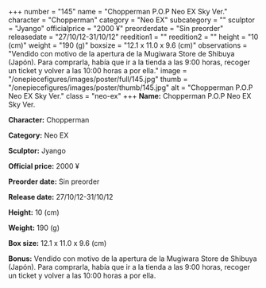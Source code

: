 +++
number = "145"
name = "Chopperman P.O.P Neo EX Sky Ver."
character = "Chopperman"
category = "Neo EX"
subcategory = ""
sculptor = "Jyango"
officialprice = "2000 ¥"
preorderdate = "Sin preorder"
releasedate = "27/10/12-31/10/12"
reedition1 = ""
reedition2 = ""
height = "10 (cm)"
weight = "190 (g)"
boxsize = "12.1 x 11.0 x 9.6 (cm)"
observations = "Vendido con motivo de la apertura de la Mugiwara Store de Shibuya (Japón). Para comprarla, había que ir a la tienda a las 9:00 horas, recoger un ticket y volver a las 10:00 horas a por ella."
image = "/onepiecefigures/images/poster/full/145.jpg"
thumb = "/onepiecefigures/images/poster/thumb/145.jpg"
alt = "Chopperman P.O.P Neo EX Sky Ver."
class = "neo-ex"
+++
**Name:** Chopperman P.O.P Neo EX Sky Ver.

**Character:** Chopperman

**Category:** Neo EX 

**Sculptor:** Jyango

**Official price:** 2000 ¥

**Preorder date:** Sin preorder

**Release date:** 27/10/12-31/10/12

**Height:** 10 (cm)

**Weight:** 190 (g)

**Box size:** 12.1 x 11.0 x 9.6 (cm)

**Bonus:** Vendido con motivo de la apertura de la Mugiwara Store de Shibuya (Japón). Para comprarla, había que ir a la tienda a las 9:00 horas, recoger un ticket y volver a las 10:00 horas a por ella.